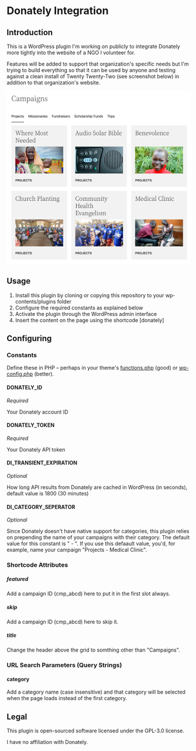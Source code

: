 # Donately Integration

## Introduction

This is a WordPress plugin I'm working on publicly to integrate Donately more tightly into the website of a NGO I volunteer for. 

Features will be added to support that organization's specific needs but I'm trying to build everything so that it can be used by anyone and testing against a clean install of Twenty Twenty-Two (see screenshot below) in addition to that organization's website.

![Twenty Twenty-Two Theme Screenshot](docs/2022-screenshot.png)

## Usage

1. Install this plugin by cloning or copying this repository to your wp-contents/plugins folder
2. Configure the required constants as explained below
3. Activate the plugin through the WordPress admin interface
4. Insert the content on the page using the shortcode [donately]

## Configuring

### Constants

Define these in PHP – perhaps in your theme's [functions.php](https://developer.wordpress.org/themes/basics/theme-functions/#what-is-functions-php) (good) or [wp-config.php](https://wordpress.org/documentation/article/editing-wp-config-php/) (better).

#### DONATELY_ID

*Required*

Your Donately account ID

#### DONATELY_TOKEN

*Required*

Your Donately API token

#### DI_TRANSIENT_EXPIRATION

*Optional*

How long API results from Donately are cached in WordPress (in seconds), default value is 1800 (30 minutes)

#### DI_CATEGORY_SEPERATOR

*Optional*

Since Donately doesn't have native support for categories, this plugin relies on prepending the name of your campaigns with their category. The default value for this constant is " - ". If you use this defaault value, you'd, for example, name your campaign "Projects - Medical Clinic".

### Shortcode Attributes

##### featured

Add a campaign ID (cmp_abcd) here to put it in the first slot always.

##### skip

Add a campaign ID (cmp_abcd) here to skip it.

##### title

Change the header above the grid to somthing other than "Campaigns".

### URL Search Parameters (Query Strings)

#### category

Add a category name (case insensitive) and that category will be selected when the page loads instead of the first category.

## Legal

This plugin is open-sourced software licensed under the GPL-3.0 license. 

I have no affiliation with Donately.